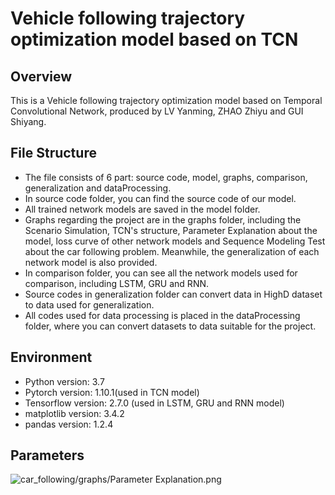# Vehicle following trajectory optimization model based on TCN

## Overview

This is a Vehicle following trajectory optimization model based on Temporal Convolutional Network, produced by LV Yanming, ZHAO Zhiyu and GUI Shiyang.

## File Structure

- The file consists of 6 part: source code, model, graphs, comparison, generalization and dataProcessing.
- In source code folder, you can find the source code of our model.
- All trained network models are saved in the model folder.
- Graphs regarding the project are in the graphs folder, including the Scenario Simulation, TCN's structure, Parameter Explanation about the model, loss curve of other network models and Sequence Modeling Test about the car following problem. Meanwhile, the generalization of each network model is also provided.
- In comparison folder, you can see all the network models used for comparison, including LSTM, GRU and RNN.
- Source codes in generalization folder can convert data in HighD dataset to data used for generalization.
- All codes used for data processing is placed in the dataProcessing folder, where you can convert datasets to data suitable for the project.

## Environment

- Python version: 3.7
- Pytorch version: 1.10.1(used in TCN model)
- Tensorflow version: 2.7.0 (used in LSTM, GRU and RNN model)
- matplotlib version: 3.4.2
- pandas version: 1.2.4

## Parameters

![car_following/graphs/Parameter Explanation.png]()
